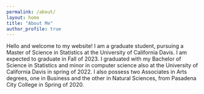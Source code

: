 ```yaml
---
permalink: /about/
layout: home
title: "About Me"
author_profile: true
---
```


Hello and welcome to my website! I am a graduate student, pursuing a Master of Science in Statistics at the University of California Davis. I am expected to graduate in Fall of 2023. I graduated with my Bachelor of Science in Statistics and minor in computer science also at the University of California Davis in spring of 2022. I also possess two Associates in Arts degrees, one in Business and the other in Natural Sciences, from Pasadena City College in Spring of 2020.
